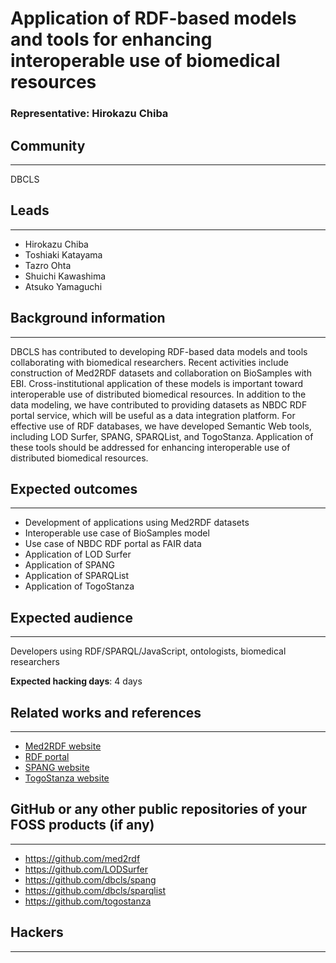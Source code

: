 # Application of RDF-based models and tools for enhancing interoperable use of biomedical resources

### Representative: Hirokazu Chiba

## Community
---

DBCLS

## Leads
---
- Hirokazu Chiba
- Toshiaki Katayama
- Tazro Ohta
- Shuichi Kawashima
- Atsuko Yamaguchi 

## Background information
---
DBCLS has contributed to developing RDF-based data models and tools collaborating with biomedical researchers. Recent activities include construction of Med2RDF datasets and collaboration on BioSamples with EBI. Cross-institutional application of these models is important toward interoperable use of distributed biomedical resources. In addition to the data modeling, we have contributed to providing datasets as NBDC RDF portal service, which will be useful as a data integration platform. For effective use of RDF databases, we have developed Semantic Web tools, including LOD Surfer, SPANG, SPARQList, and TogoStanza. Application of these tools should be addressed for enhancing interoperable use of distributed biomedical resources.

## Expected outcomes
---

- Development of applications using Med2RDF datasets
- Interoperable use case of BioSamples model
- Use case of NBDC RDF portal as FAIR data
- Application of LOD Surfer
- Application of SPANG
- Application of SPARQList
- Application of TogoStanza

## Expected audience
---

Developers using RDF/SPARQL/JavaScript, ontologists, biomedical researchers

**Expected hacking days**: 4 days

## Related works and references
---

- [Med2RDF website](http://med2rdf.org/)
- [RDF portal](https://integbio.jp/rdf/)
- [SPANG website](http://spang.dbcls.jp/)
- [TogoStanza website](http://togostanza.org/)

## GitHub or any other public repositories of your FOSS products (if any)
---

- https://github.com/med2rdf
- https://github.com/LODSurfer
- https://github.com/dbcls/spang
- https://github.com/dbcls/sparqlist
- https://github.com/togostanza

## Hackers
---

